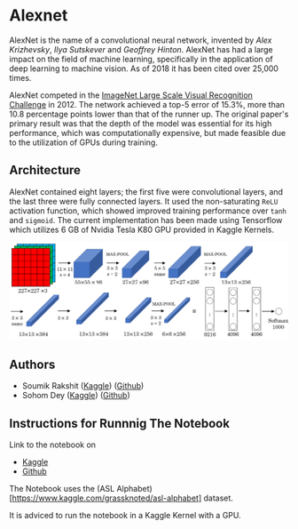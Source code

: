 # Alexnet
AlexNet is the name of a convolutional neural network, invented by *Alex Krizhevsky*, *Ilya Sutskever* and *Geoffrey Hinton*. AlexNet has had a large impact on the field of machine learning, specifically in the application of deep learning to machine vision. As of 2018 it has been cited over 25,000 times.

AlexNet competed in the [ImageNet Large Scale Visual Recognition Challenge](https://en.wikipedia.org/wiki/ImageNet#ImageNet_Challenge) in 2012. The network achieved a top-5 error of 15.3%, more than 10.8 percentage points lower than that of the runner up. The original paper's primary result was that the depth of the model was essential for its high performance, which was computationally expensive, but made feasible due to the utilization of GPUs during training.

## Architecture
AlexNet contained eight layers; the first five were convolutional layers, and the last three were fully connected layers. It used the non-saturating `ReLU` activation function, which showed improved training performance over `tanh` and `sigmoid`.
The current implementation has been made using Tensorflow which utilizes 6 GB of Nvidia Tesla K80 GPU provided in Kaggle Kernels.

![Alexnet Architecture](https://github.com/Koderunners/Convolutional-Neural-Networks/blob/master/Images/Alexnet.png)

## Authors
* Soumik Rakshit ([Kaggle](https://www.kaggle.com/soumikrakshit)) ([Github](https://github.com/soumik12345))
* Sohom Dey ([Kaggle](https://www.kaggle.com/sohom17d)) ([Github](https://github.com/sohom17d))

## Instructions for Runnnig The Notebook
Link to the notebook on
* [Kaggle](https://www.kaggle.com/soumikrakshit/asl-translation-using-alexnet)
* [Github](https://github.com/Koderunners/Convolutional-Neural-Networks/blob/master/Alexnet/kernel.ipynb)

The Notebook uses the (ASL Alphabet)[https://www.kaggle.com/grassknoted/asl-alphabet] dataset.

It is adviced to run the notebook in a Kaggle Kernel with a GPU.
